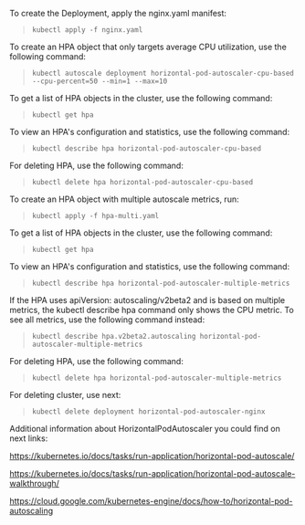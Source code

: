 To create the Deployment, apply the nginx.yaml manifest:

> `kubectl apply -f nginx.yaml`

To create an HPA object that only targets average CPU utilization, use the following command:

> `kubectl autoscale deployment horizontal-pod-autoscaler-cpu-based --cpu-percent=50 --min=1 --max=10`

To get a list of HPA objects in the cluster, use the following command:

> `kubectl get hpa`

To view an HPA's configuration and statistics, use the following command:

> `kubectl describe hpa horizontal-pod-autoscaler-cpu-based`

For deleting HPA, use the following command:

> `kubectl delete hpa horizontal-pod-autoscaler-cpu-based`

To create an HPA object with multiple autoscale metrics, run:

> `kubectl apply -f hpa-multi.yaml`

To get a list of HPA objects in the cluster, use the following command:

> `kubectl get hpa`

To view an HPA's configuration and statistics, use the following command:

> `kubectl describe hpa horizontal-pod-autoscaler-multiple-metrics`

If the HPA uses apiVersion: autoscaling/v2beta2 and is based on multiple metrics, the kubectl describe hpa command only shows the CPU metric. To see all metrics, use the following command instead:

> `kubectl describe hpa.v2beta2.autoscaling horizontal-pod-autoscaler-multiple-metrics`

For deleting HPA, use the following command:

> `kubectl delete hpa horizontal-pod-autoscaler-multiple-metrics`

For deleting cluster, use next:

> `kubectl delete deployment horizontal-pod-autoscaler-nginx`

Additional information about HorizontalPodAutoscaler you could find on next links:

https://kubernetes.io/docs/tasks/run-application/horizontal-pod-autoscale/

https://kubernetes.io/docs/tasks/run-application/horizontal-pod-autoscale-walkthrough/

https://cloud.google.com/kubernetes-engine/docs/how-to/horizontal-pod-autoscaling
